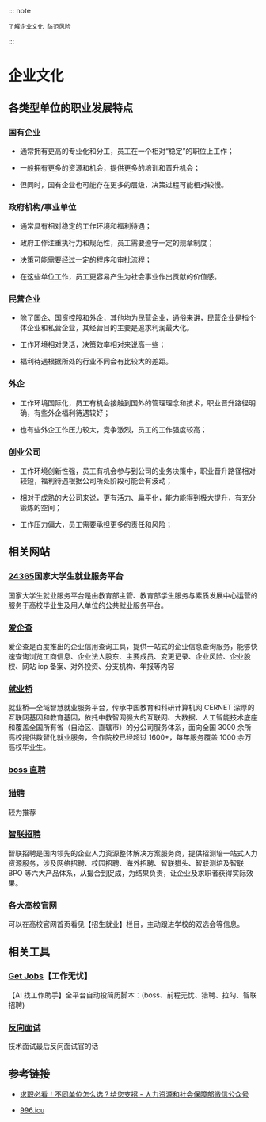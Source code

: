 ::: note

    了解企业文化 防范风险

:::

# **企业文化**

## 各类型单位的职业发展特点

### 国有企业

- 通常拥有更高的专业化和分工，员工在一个相对“稳定”的职位上工作；

- 一般拥有更多的资源和机会，提供更多的培训和晋升机会；

- 但同时，国有企业也可能存在更多的层级，决策过程可能相对较慢。

### 政府机构/事业单位

- 通常具有相对稳定的工作环境和福利待遇；

- 政府工作注重执行力和规范性，员工需要遵守一定的规章制度；

- 决策可能需要经过一定的程序和审批流程；

- 在这些单位工作，员工更容易产生为社会事业作出贡献的价值感。

### 民营企业

- 除了国企、国资控股和外企，其他均为民营企业，通俗来讲，民营企业是指个体企业和私营企业，其经营目的主要是追求利润最大化。

- 工作环境相对灵活，决策效率相对来说高一些；

- 福利待遇根据所处的行业不同会有比较大的差距。

### 外企

- 工作环境国际化，员工有机会接触到国外的管理理念和技术，职业晋升路径明确，有些外企福利待遇较好；

- 也有些外企工作压力较大，竞争激烈，员工的工作强度较高；

### 创业公司

- 工作环境创新性强，员工有机会参与到公司的业务决策中，职业晋升路径相对较短，福利待遇根据公司所处阶段可能会有波动；

- 相对于成熟的大公司来说，更有活力、扁平化，能力能得到极大提升，有充分锻炼的空间；

- 工作压力偏大，员工需要承担更多的责任和风险；

## 相关网站

### [24365](https://www.ncss.cn/)国家大学生就业服务平台

国家大学生就业服务平台是由教育部主管、教育部学生服务与素质发展中心运营的服务于高校毕业生及用人单位的公共就业服务平台。

### [爱企查](https://aiqicha.baidu.com/)

爱企查是百度推出的企业信用查询工具，提供一站式的企业信息查询服务，能够快速查询浏览工商信息、企业法人股东、主要成员、变更记录、企业风险、企业股权、网站 icp 备案、对外投资、分支机构、年报等内容

### [就业桥](https://www.jiuyeqiao.cn/)

就业桥—全域智慧就业服务平台，传承中国教育和科研计算机网 CERNET 深厚的互联网基因和教育基因，依托中教智网强大的互联网、大数据、人工智能技术底座和覆盖全国所有省（自治区、直辖市）的分公司服务体系，面向全国 3000 余所高校提供数智化就业服务，合作院校已经超过 1600+，每年服务覆盖 1000 余万高校毕业生。

### [boss 直聘](https://www.zhipin.com/)

### [猎聘](https://www.liepin.com/)

较为推荐

### [智联招聘](http://zhaopin.com/)

智联招聘是国内领先的企业人力资源整体解决方案服务商，提供招测培一站式人力资源服务，涉及网络招聘、校园招聘、海外招聘、智联猎头、智联测培及智联 BPO 等六大产品体系，从撮合到促成，为结果负责，让企业及求职者获得实际效果。

### 各大高校官网

可以在高校官网首页看见【招生就业】栏目，主动跟进学校的双选会等信息。

## 相关工具

### [Get Jobs](https://github.com/loks666/get_jobs)【工作无忧】

【AI 找工作助手】全平台自动投简历脚本：(boss、前程无忧、猎聘、拉勾、智联招聘)

### [反向面试](https://github.com/perklet/reverse-interview-zh)

技术面试最后反问面试官的话

## 参考链接

- [求职必看！不同单位怎么选？给您支招 - 人力资源和社会保障部微信公众号](https://mp.weixin.qq.com/s/73qrbACpmXc5cURJoQ92UA)

- [996.icu](https://996.icu/#/zh_CN)
